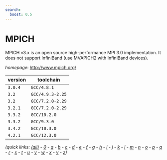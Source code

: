 ```yaml
---
search:
  boost: 0.5
---
```

# MPICH

MPICH v3.x is an open source high-performance MPI 3.0 implementation. It does not support InfiniBand (use MVAPICH2 with InfiniBand devices).

*homepage*: <http://www.mpich.org/>

version | toolchain
--------|----------
``3.0.4`` | ``GCC/4.8.1``
``3.2`` | ``GCC/4.9.3-2.25``
``3.2`` | ``GCC/7.2.0-2.29``
``3.2.1`` | ``GCC/7.2.0-2.29``
``3.3.2`` | ``GCC/10.2.0``
``3.3.2`` | ``GCC/9.3.0``
``3.4.2`` | ``GCC/10.3.0``
``4.2.1`` | ``GCC/12.3.0``


*(quick links: [(all)](../index.md) - [0](../0/index.md) - [a](../a/index.md) - [b](../b/index.md) - [c](../c/index.md) - [d](../d/index.md) - [e](../e/index.md) - [f](../f/index.md) - [g](../g/index.md) - [h](../h/index.md) - [i](../i/index.md) - [j](../j/index.md) - [k](../k/index.md) - [l](../l/index.md) - [m](../m/index.md) - [n](../n/index.md) - [o](../o/index.md) - [p](../p/index.md) - [q](../q/index.md) - [r](../r/index.md) - [s](../s/index.md) - [t](../t/index.md) - [u](../u/index.md) - [v](../v/index.md) - [w](../w/index.md) - [x](../x/index.md) - [y](../y/index.md) - [z](../z/index.md))*

